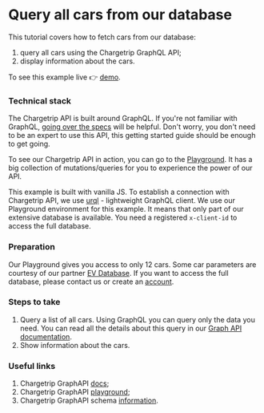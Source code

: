 # Query all cars from our database

This tutorial covers how to fetch cars from our database:

1.  query all cars using the Chargetrip GraphQL API;
2.  display information about the cars.

To see this example live 👉 [demo](https://chargetrip.github.io/examples/car/).

### Technical stack

The Chargetrip API is built around GraphQL. If you're not familiar with GraphQL, [going over the specs](https://graphql.org/learn/) will be helpful. Don't worry, you don't need to be an expert to use this API, this getting started guide should be enough to get going.

To see our Chargetrip API in action, you can go to the [Playground](https://playground.chargetrip.com/). It has a big collection of mutations/queries for you to experience the power of our API.

This example is built with vanilla JS. To establish a connection with Chargetrip API, we use [urql](https://formidable.com/open-source/urql/) - lightweight GraphQL client. We use our Playground environment for this example. It means that only part of our extensive database is available. You need a registered `x-client-id` to access the full database.

### Preparation

Our Playground gives you access to only 12 cars. Some car parameters are courtesy of our partner [EV Database](https://ev-database.org/). If you want to access the full database, please contact us or create an [account](https://account.chargetrip.com).

### Steps to take

1. Query a list of all cars. Using GraphQL you can query only the data you need. You can read all the details about this query in our [Graph API documentation](https://developers.chargetrip.com/API-Reference/Cars/query-car).
2. Show information about the cars.

### Useful links

1. Chargetrip GraphAPI [docs](https://developers.chargetrip.com/);
2. Chargetrip GraphAPI [playground](https://playground.chargetrip.com/);
3. Chargetrip GraphAPI schema [information](https://voyager.chargetrip.com/).
